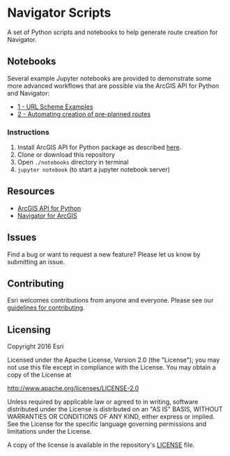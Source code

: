 # Navigator Scripts
A set of Python scripts and notebooks to help generate route creation for Navigator.

## Notebooks

Several example Jupyter notebooks are provided to demonstrate some more advanced workflows that are possible via the ArcGIS API for Python and Navigator:
- [1 - URL Scheme Examples](notebooks/examples/1%20-%20URL%20Scheme%20Examples.ipynb)
- [2 - Automating creation of pre-planned routes](notebooks/2%20-%20Automating%20creation%20of%20pre-planned%20routes.ipynb)

### Instructions


1. Install ArcGIS API for Python package as described [here](https://developers.arcgis.com/python/guide/install-and-set-up/).
2. Clone or download this repository
3. Open `./notebooks` directory in terminal
3. `jupyter notebook` (to start a jupyter notebook server)

## Resources

 * [ArcGIS API for Python](https://developers.arcgis.com/python)
 * [Navigator for ArcGIS](https://www.esri.com/en-us/arcgis/products/navigator-for-arcgis/overview)

## Issues

Find a bug or want to request a new feature?  Please let us know by submitting an issue.

## Contributing

Esri welcomes contributions from anyone and everyone.
Please see our [guidelines for contributing](https://github.com/esri/contributing).

## Licensing

Copyright 2016 Esri

Licensed under the Apache License, Version 2.0 (the "License");
you may not use this file except in compliance with the License.
You may obtain a copy of the License at

http://www.apache.org/licenses/LICENSE-2.0

Unless required by applicable law or agreed to in writing, software
distributed under the License is distributed on an "AS IS" BASIS,
WITHOUT WARRANTIES OR CONDITIONS OF ANY KIND, either express or implied.
See the License for the specific language governing permissions and
limitations under the License.

A copy of the license is available in the repository's
[LICENSE](LICENSE) file.
